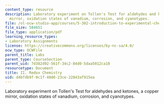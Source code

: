 ```yaml
---
content_type: resource
description: Laboratory experiment on Tollen's Test for aldehydes and ketones, a copper
  mirror, oxidation states of vanadium, corrosion, and cyanotypes.
file: /ol-ocw-studio-app/courses/5-302-introduction-to-experimental-chemistry-january-iap-2005/d4bfdb9f0c1f48d023ce22843af915ea_II_Redox_chem_2005b.pdf
file_size: 584651
file_type: application/pdf
learning_resource_types:
- Laboratory Assignments
license: https://creativecommons.org/licenses/by-nc-sa/4.0/
ocw_type: OCWFile
parent_title: Labs
parent_type: CourseSection
parent_uid: 7d382d92-561f-34c2-84d0-5daa5012ca10
resourcetype: Document
title: II. Redox Chemistry
uid: d4bfdb9f-0c1f-48d0-23ce-22843af915ea
---
```

Laboratory experiment on Tollen's Test for aldehydes and ketones, a copper mirror, oxidation states of vanadium, corrosion, and cyanotypes.
